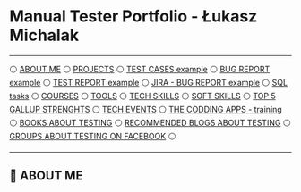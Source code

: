 # Manual Tester Portfolio - Łukasz Michalak

-------------------------------------------

:white_circle: [ABOUT ME](#aboutme) :white_circle: [PROJECTS](#projects) :white_circle: [TEST CASES example](#testcases) :white_circle: [BUG REPORT example](#bugreport) :white_circle: [TEST REPORT example](#testreport) :white_circle: [JIRA - BUG REPORT example](#jira) :white_circle: [SQL tasks](#sql) :white_circle: [COURSES](#courses) :white_circle: [TOOLS](#tools) :white_circle: [TECH SKILLS](#techskills) :white_circle: [SOFT SKILLS](#softskills) :white_circle: [TOP 5 GALLUP STRENGHTS](#gallup) :white_circle: [TECH EVENTS](#events) :white_circle: [THE CODDING APPS - training](#apps) :white_circle: [BOOKS ABOUT TESTING](#books) :white_circle: [RECOMMENDED BLOGS ABOUT TESTING](#blogs) :white_circle: [GROUPS ABOUT TESTING ON FACEBOOK](#face) :white_circle:

-----

## <a name="aboutme">:mag_right: ABOUT ME</a>
